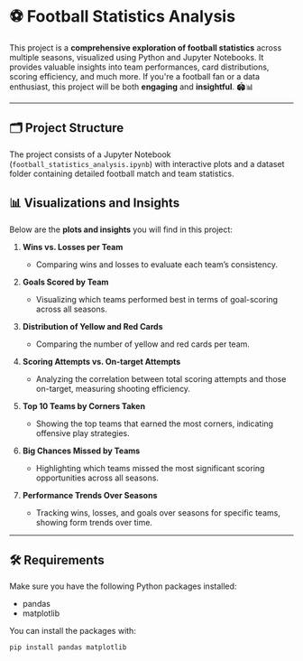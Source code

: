 # ⚽ Football Statistics Analysis  

This project is a **comprehensive exploration of football statistics** across multiple seasons, visualized using Python and Jupyter Notebooks. 
It provides valuable insights into team performances, card distributions, scoring efficiency, and much more. 
If you're a football fan or a data enthusiast, this project will be both **engaging** and **insightful**. 🏟️📊  

---

## 🗂️ Project Structure  
The project consists of a Jupyter Notebook (`football_statistics_analysis.ipynb`) with interactive plots and a dataset folder containing detailed football match and team statistics.

## 📊 Visualizations and Insights  
Below are the **plots and insights** you will find in this project:  

1. **Wins vs. Losses per Team**  
   - Comparing wins and losses to evaluate each team’s consistency.  

2. **Goals Scored by Team**  
   - Visualizing which teams performed best in terms of goal-scoring across all seasons.  

3. **Distribution of Yellow and Red Cards**  
   - Comparing the number of yellow and red cards per team.  

4. **Scoring Attempts vs. On-target Attempts**  
   - Analyzing the correlation between total scoring attempts and those on-target, measuring shooting efficiency.  

5. **Top 10 Teams by Corners Taken**  
   - Showing the top teams that earned the most corners, indicating offensive play strategies.  

6. **Big Chances Missed by Teams**  
   - Highlighting which teams missed the most significant scoring opportunities across all seasons.  

7. **Performance Trends Over Seasons**  
   - Tracking wins, losses, and goals over seasons for specific teams, showing form trends over time.  

---

## 🛠️ Requirements
Make sure you have the following Python packages installed:
- pandas
- matplotlib

You can install the packages with:
```bash
pip install pandas matplotlib

